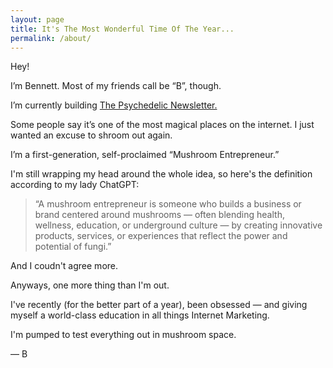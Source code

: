 ```yaml
---
layout: page
title: It's The Most Wonderful Time Of The Year...
permalink: /about/
---
```


Hey! 

I’m Bennett. Most of my friends call be “B”, though. 

I’m currently building <a href="http://thepsychedelicnewsletter.com/">The Psychedelic Newsletter.</a>

Some people say it’s one of the most magical places on the internet. I just wanted an excuse to shroom out again. 

I’m a first-generation, self-proclaimed “Mushroom Entrepreneur.”

I'm still wrapping my head around the whole idea, so here's the definition according to my lady ChatGPT:

<blockquote class="ml0 pl3 bl bw2 b--primary i f4 lh-copy">
  “A mushroom entrepreneur is someone who builds a business or brand centered around mushrooms — often blending health, wellness, education, or underground culture — by creating innovative products, services, or experiences that reflect the power and potential of fungi.”
</blockquote>

And I coudn't agree more. 

Anyways, one more thing than I'm out. 

I've recently (for the better part of a year), been obsessed — and giving myself a world-class education in all things Internet Marketing. 

I'm pumped to test everything out in mushroom space.

— B


